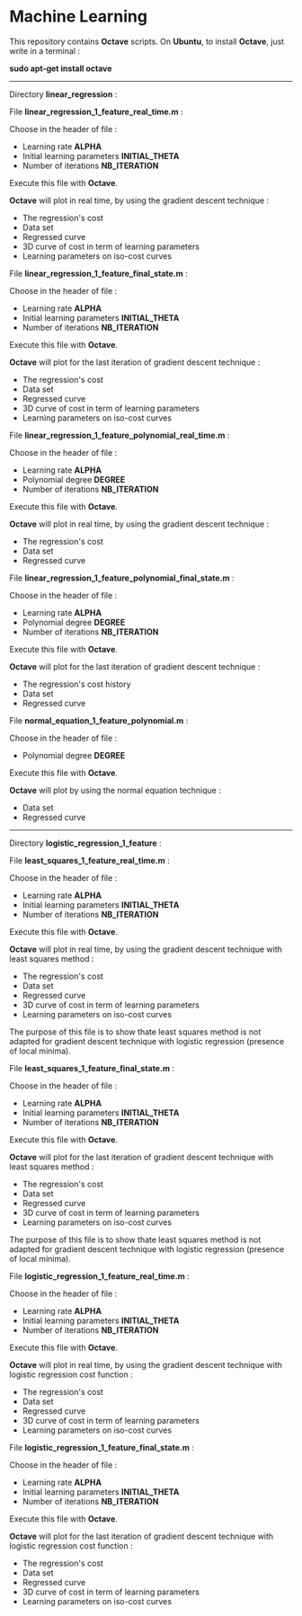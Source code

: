 Machine Learning
================

This repository contains **Octave** scripts.
On **Ubuntu**, to install **Octave**, just write in a terminal :

**sudo apt-get install octave**

-------

Directory **linear_regression** :

File **linear_regression_1_feature_real_time.m** :

Choose in the header of file :
* Learning rate **ALPHA**
* Initial learning parameters **INITIAL_THETA**
* Number of iterations **NB_ITERATION**

Execute this file with **Octave**.

**Octave** will plot in real time, by using the gradient descent technique :
* The regression's cost
* Data set
* Regressed curve
* 3D curve of cost in term of learning parameters
* Learning parameters on iso-cost curves

File **linear_regression_1_feature_final_state.m** :

Choose in the header of file :
* Learning rate **ALPHA**
* Initial learning parameters **INITIAL_THETA**
* Number of iterations **NB_ITERATION**

Execute this file with **Octave**.

**Octave** will plot for the last iteration of gradient descent technique :
* The regression's cost
* Data set
* Regressed curve
* 3D curve of cost in term of learning parameters
* Learning parameters on iso-cost curves

File **linear_regression_1_feature_polynomial_real_time.m** :

Choose in the header of file :
* Learning rate **ALPHA**
* Polynomial degree **DEGREE**
* Number of iterations **NB_ITERATION**

Execute this file with **Octave**.

**Octave** will plot in real time, by using the gradient descent technique :
* The regression's cost
* Data set
* Regressed curve

File **linear_regression_1_feature_polynomial_final_state.m** :

Choose in the header of file :
* Learning rate **ALPHA**
* Polynomial degree **DEGREE**
* Number of iterations **NB_ITERATION**

Execute this file with **Octave**.

**Octave** will plot for the last iteration of gradient descent technique :
* The regression's cost history
* Data set
* Regressed curve

File **normal_equation_1_feature_polynomial.m** :

Choose in the header of file :
* Polynomial degree **DEGREE**

Execute this file with **Octave**.

**Octave** will plot by using the normal equation technique :
* Data set
* Regressed curve

-------

Directory **logistic_regression_1_feature** :

File **least_squares_1_feature_real_time.m** :

Choose in the header of file :
* Learning rate **ALPHA**
* Initial learning parameters **INITIAL_THETA**
* Number of iterations **NB_ITERATION**

Execute this file with **Octave**.

**Octave** will plot in real time, by using the gradient descent technique with least squares method :
* The regression's cost
* Data set
* Regressed curve
* 3D curve of cost in term of learning parameters
* Learning parameters on iso-cost curves

The purpose of this file is to show thate least squares method is not adapted for gradient descent technique with logistic regression (presence of local minima).

File **least_squares_1_feature_final_state.m** :

Choose in the header of file :
* Learning rate **ALPHA**
* Initial learning parameters **INITIAL_THETA**
* Number of iterations **NB_ITERATION**

Execute this file with **Octave**.

**Octave** will plot for the last iteration of gradient descent technique with least squares method :
* The regression's cost
* Data set
* Regressed curve
* 3D curve of cost in term of learning parameters
* Learning parameters on iso-cost curves

The purpose of this file is to show thate least squares method is not adapted for gradient descent technique with logistic regression (presence of local minima).

File **logistic_regression_1_feature_real_time.m** :

Choose in the header of file :
* Learning rate **ALPHA**
* Initial learning parameters **INITIAL_THETA**
* Number of iterations **NB_ITERATION**

Execute this file with **Octave**.

**Octave** will plot in real time, by using the gradient descent technique with logistic regression cost function :
* The regression's cost
* Data set
* Regressed curve
* 3D curve of cost in term of learning parameters
* Learning parameters on iso-cost curves

File **logistic_regression_1_feature_final_state.m** :

Choose in the header of file :
* Learning rate **ALPHA**
* Initial learning parameters **INITIAL_THETA**
* Number of iterations **NB_ITERATION**

Execute this file with **Octave**.

**Octave** will plot for the last iteration of gradient descent technique with logistic regression cost function :
* The regression's cost
* Data set
* Regressed curve
* 3D curve of cost in term of learning parameters
* Learning parameters on iso-cost curves
